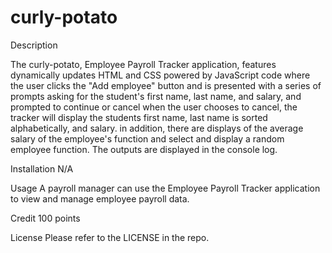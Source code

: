 # curly-potato

Description 

The curly-potato, Employee Payroll Tracker application, features dynamically updates HTML and CSS powered by JavaScript 
code where the user clicks the "Add employee" button and is presented with a series of prompts asking for the student's 
first name, last name, and salary, and prompted to continue or cancel when the user chooses to cancel, the tracker will 
display the students first name, last name is sorted alphabetically, and salary.
in addition, there are displays of the average salary of the employee's function and select and display a random employee function. The outputs are displayed in the console log. 

Installation
N/A

Usage
A payroll manager can use the Employee Payroll Tracker application to view and manage employee payroll data.

Credit
100 points

License
Please refer to the LICENSE in the repo.
